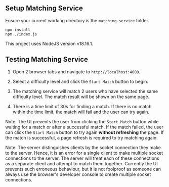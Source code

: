 ## Setup Matching Service

Ensure your current working directory is the `matching-service` folder.

```
npm install
npm ./index.js
```

This project uses NodeJS version v18.16.1.

## Testing Matching Service

1. Open 2 browser tabs and navigate to `http://localhost:4000`.

1. Select a difficulty level and click the `Start Match` button to begin.

1. The matching service will match 2 users who have selected the same difficulty level. The match result will be shown on the same page.

1. There is a time limit of 30s for finding a match. If there is no match within the time limit, the match will fail and the user can try again.

Note: The UI prevents the user from clicking the `Start Match` button while waiting for a match or after a successful match. If the match failed, the user can click the `Start Match` button to try again **without refreshing** the page. If the match is successful, a page refresh is required to try matching again.

Note: The server distinguishes clients by the socket connection they make to the server. Hence, it is an error for a single client to make multiple socket connections to the server. The server will treat each of these connections as a separate client and attempt to match them together. Currently the UI prevents such erroneous behaviour, but it is not foolproof as someone can always use the browser's developer console to create multiple socket connections.
